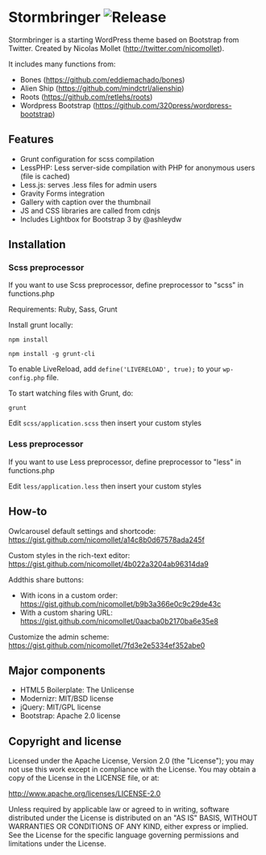 Stormbringer ![Release](https://img.shields.io/github/release/nicomollet/stormbringer.svg)
=================

Stormbringer is a starting WordPress theme based on Bootstrap from Twitter. Created by Nicolas Mollet (http://twitter.com/nicomollet).

It includes many functions from:

* Bones (https://github.com/eddiemachado/bones)
* Alien Ship (https://github.com/mindctrl/alienship)
* Roots (https://github.com/retlehs/roots)
* Wordpress Bootstrap (https://github.com/320press/wordpress-bootstrap)

Features
-----------

* Grunt configuration for scss compilation
* LessPHP: Less server-side compilation with PHP for anonymous users (file is cached)
* Less.js: serves .less files for admin users
* Gravity Forms integration
* Gallery with caption over the thumbnail
* JS and CSS libraries are called from cdnjs
* Includes Lightbox for Bootstrap 3 by @ashleydw

Installation
-----------

### Scss preprocessor
If you want to use Scss preprocessor, define preprocessor to "scss" in functions.php

Requirements: Ruby, Sass, Grunt

Install grunt locally:

`npm install`

`npm install -g grunt-cli`

To enable LiveReload, add `define('LIVERELOAD', true);` to your `wp-config.php` file.

To start watching files with Grunt, do:

`grunt`

Edit `scss/application.scss` then insert your custom styles

### Less preprocessor
If you want to use Less preprocessor, define preprocessor to "less" in functions.php

Edit `less/application.less` then insert your custom styles


How-to
-----------

Owlcarousel default settings and shortcode: https://gist.github.com/nicomollet/a14c8b0d67578ada245f

Custom styles in the rich-text editor: https://gist.github.com/nicomollet/4b022a3204ab96314da9

Addthis share buttons:
* With icons in a custom order: https://gist.github.com/nicomollet/b9b3a366e0c9c29de43c
* With a custom sharing URL: https://gist.github.com/nicomollet/0aacba0b2170ba6e35e8

Customize the admin scheme: https://gist.github.com/nicomollet/7fd3e2e5334ef352abe0


Major components 
-----------

* HTML5 Boilerplate: The Unlicense
* Modernizr: MIT/BSD license
* jQuery: MIT/GPL license
* Bootstrap: Apache 2.0 license

Copyright and license
-----------

Licensed under the Apache License, Version 2.0 (the "License");
you may not use this work except in compliance with the License.
You may obtain a copy of the License in the LICENSE file, or at:

   http://www.apache.org/licenses/LICENSE-2.0

Unless required by applicable law or agreed to in writing, software
distributed under the License is distributed on an "AS IS" BASIS,
WITHOUT WARRANTIES OR CONDITIONS OF ANY KIND, either express or implied.
See the License for the specific language governing permissions and
limitations under the License.